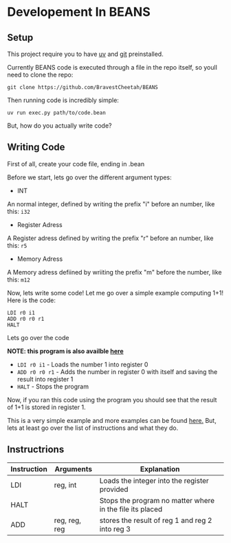 # Developement In BEANS

## Setup

This project require you to have [uv](https://docs.astral.sh/uv/) and [git](https://git-scm.com/) preinstalled.

Currently BEANS code is executed through a file in the repo itself, so youll need to clone the repo:

`git clone https://github.com/BravestCheetah/BEANS`

Then running code is incredibly simple:

`uv run exec.py path/to/code.bean`

But, how do you actually write code?

## Writing Code

First of all, create your code file, ending in .bean

Before we start, lets go over the different argument types:

* INT 

An normal integer, defined by writing the prefix "i" before an number, like this: `i32`

* Register Adress

A Register adress defined by writing the prefix "r" before an number, like this: `r5`

* Memory Adress

A Memory adress defiined by wriiting the prefix "m" before the number, like this: `m12`

Now, lets write some code! Let me go over a simple example computing 1+1!
Here is the code:
```beans
LDI r0 i1
ADD r0 r0 r1
HALT
```

Lets go over the code

**NOTE: this program is also availble [here](https://github.com/BravestCheetah/BEANS/blob/main/examples/add2numbers.bean)**

* `LDI r0 i1` - Loads the number 1 into register 0
* `ADD r0 r0 r1` - Adds the number in register 0 with itself and saving the result into register 1
* `HALT` - Stops the program

Now, if you ran this code using the program you should see that the result of 1+1 is stored in register 1.

This is a very simple example and more examples can be found [here.](https://github.com/BravestCheetah/BEANS/tree/main/examples)
But, lets at least go over the list of instructions and what they do.

## Instructrions

| Instruction | Arguments | Explanation |
|-------------|-----------|-------------|
| LDI | reg, int | Loads the integer into the register provided |
| HALT |  | Stops the program no matter where in the file its placed |
| ADD | reg, reg, reg | stores the result of reg 1 and reg 2 into reg 3 |


